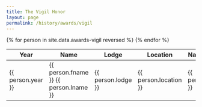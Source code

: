 ```yaml
---
title: The Vigil Honor
layout: page
permalink: /history/awards/vigil
---
```


<table class="table table-responsive table-striped my-3 ">
  <thead>
    <tr>
      <th scope="col">Year</th>
      <th scope="col">Name</th>
      <th scope="col">Lodge</th>
      <th scope="col">Location</th>
      <th scope="col">Name Interpretation</th>
    </tr>
  </thead>
  <tbody>
    {% for person in site.data.awards-vigil reversed %}
      <tr>
        <td>{{ person.year }}</td>
        <td>{{ person.fname }} {{ person.lname }}</td>
        <td>{{ person.lodge }}</td>
        <td>{{ person.location }}</td>
        <td>{{ person.interpretation }}</td>
      </tr>
    {% endfor %}
  </tbody>
</table>
